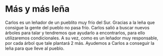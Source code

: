 # Más y más leña
Carlos es un leñador de un pueblito muy frío del Sur. Gracias a la leña que consigue la gente del pueblo no pasa frío. Carlos salió a buscar nuevos árboles para talar y tendremos que ayudarlo a encontrarlos, para ello utilizaremos condicionales. A su vez, como es un leñador muy responsable, por cada árbol que tale plantará 2 más. Ayudemos a Carlos a conseguir la leña para que lleve al pueblo.